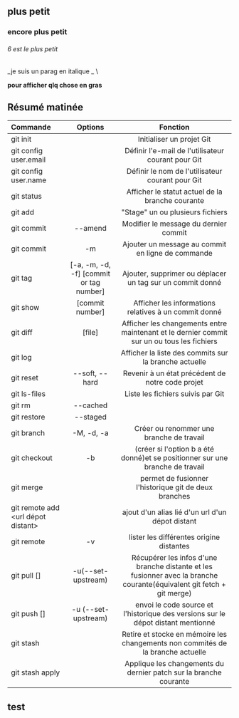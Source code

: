 ## plus petit
### encore plus petit
###### 6 est le plus petit

_je suis un parag en italique _ \

**pour afficher qlq chose en gras**

## Résumé matinée

| Commande | Options | Fonction |
| :------ | :-----: | :------: |
| git init | | Initialiser un projet Git |
| git config user.email | | Définir l'e-mail de l'utilisateur courant pour Git |
| git config user.name | | Définir le nom de l'utilisateur courant pour Git |
| git status | | Afficher le statut actuel de la branche courante |
| git add | | "Stage" un ou plusieurs fichiers |
| git commit | --amend | Modifier le message du dernier commit |
| git commit | -m | Ajouter un message au commit en ligne de commande |
| git tag | [-a, -m, -d, -f] [commit or tag number] | Ajouter, supprimer ou déplacer un tag sur un commit donné |
| git show | [commit number] | Afficher les informations relatives à un commit donné |
| git diff | [file] | Afficher les changements entre maintenant et le dernier commit sur un ou tous les fichiers |
| git log | | Afficher la liste des commits sur la branche actuelle |
| git reset | --soft, --hard | Revenir à un état précédent de notre code projet |
| git ls-files | | Liste les fichiers suivis par Git |
| git rm | --cached | | Retirer un ou plusieurs fichiers de l'historique de suivi de Git |
| git restore | --staged | | Unstage un ou plusieurs fichiers |
| git branch | -M, -d, -a | Créer ou renommer une branche de travail |
| git checkout | -b | (créer si l'option b a été donné)et se positionner sur une branche de travail |
| git merge | | permet de fusionner l'historique git de deux branches |
| git remote add <alias><url dépot distant> | | ajout d'un alias lié d'un url d'un dépot distant |
| git remote | -v | lister les différentes origine distantes |
git pull [<alias><branche>] | -u(--set-upstream) | Récupérer les infos d'une branche distante et les fusionner avec la branche courante(équivalent git fetch + git merge) |
git push [<alias><branche>] | -u (--set-upstream) | envoi le code source et l'historique des versions sur le dépot distant mentionné |
git stash | | Retire et stocke en mémoire les changements non commités de la branche actuelle |
git stash apply | | Applique les changements du dernier patch sur la branche courante |


## test
